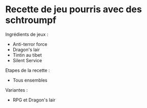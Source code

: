 # Recette de jeu pourris avec des schtroumpf

Ingrédients de jeux :

- Anti-terror force
- Dragon's lair
- Tintin au tibet
- Silent Service

Etapes de la recette : 
 
- Tous ensembles

Variantes : 

- RPG et Dragon's lair
